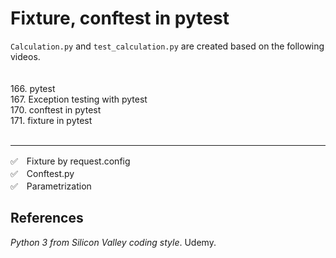 # Fixture, conftest in pytest  

`Calculation.py` and `test_calculation.py` are created based on the following videos.
<br>
<br>  
166. pytest  
167. Exception testing with pytest  
170. conftest in pytest  
171. fixture in pytest  
<br>
___________
✅　Fixture by request.config  
✅　Conftest.py  
✅　Parametrization  


## References
_Python 3 from Silicon Valley coding style_. Udemy.
